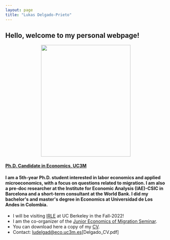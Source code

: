 ```yaml
---
layout: page
title: "Lukas Delgado-Prieto"
---
```

## Hello, welcome to my personal webpage! 

<p align="center"> 
<img src="https://user-images.githubusercontent.com/57502134/186741596-b93baccb-0009-4910-8db5-26d27765dc15.png"  width="280" height="350">  
</p>

#### [Ph.D. Candidate in Economics, UC3M](http://economics.uc3m.es/personal/delgado-prieto/)


#### I am a 5th-year Ph.D. student interested in labor economics and applied microeconomics, with a focus on questions related to migration. I am also a pre-doc researcher at the Institute for Economic Analysis (IAE)-CSIC in Barcelona and a short-term consultant at the World Bank. I did my bachelor's and master's degree in Economics at Universidad de Los Andes in Colombia. 

- I will be visiting [IRLE](https://irle.berkeley.edu/) at UC Berkeley in the Fall-2022!
- I am the co-organizer of the [Junior Economics of Migration Seminar](https://sites.google.com/view/the-economics-of-migration).
- You can download here a copy of my [CV](https://github.com/ludelgad/ludelgad.github.io/files/9427993/Delgado_CV.pdf).
- Contact: [ludelgad@eco.uc3m.es](mailto:ludelgad@eco.uc3m.es)[Delgado_CV.pdf]

